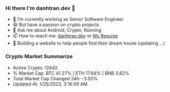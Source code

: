### Hi there I'm danhtran.dev 👋

- 🔭 I’m currently working as Senior Software Engineer
- 😄 But have a passion on crypto projects
- 💬 Ask me about Android, Crypto, Running 
- 📫 How to reach me: <a href="https://danhtran.dev" target="_blank">danhtran.dev</a> or <a href="Dan-Resume.pdf" target="_blank">My Resume</a>
- 🌱 Building a website to help people find their dream house (updating ...)

### Crypto Market Summarize
- Active Crypto: 12442
- % Market Cap: BTC 41.27% | ETH 17.64% | BNB 3.82%
- Total Market Cap Changed 24h: -3.50%
- Updated At: 1/25/2023, 3:16:59 AM
